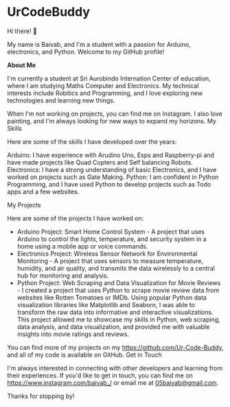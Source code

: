 # UrCodeBuddy
Hi there! 👋

My name is Baivab, and I'm a student with a passion for Arduino, electronics, and Python. Welcome to my GitHub profile!


**About Me**

I'm currently a student at Sri Aurobindo Internation Center of education, where I am studying Maths Computer and Electronics. My technical interests include Robitics and Programming, and I love exploring new technologies and learning new things.

When I'm not working on projects, you can find me on Instagram. I also love painting, and I'm always looking for new ways to expand my horizons.
My Skills

Here are some of the skills I have developed over the years:

Arduino: I have experience with Arudino Uno, Esps and Raspberry-pi and have made projects like
  Quad Copters and Self balancing Robots.
Electronics: I have a strong understanding of basic Electronics, 
  and I have worked on projects such as Gate Making.
Python: I am confident in Python Programming, 
  and I have used Python to develop projects such as Todo apps and a few websites.

My Projects

Here are some of the projects I have worked on:

- Arduino Project: Smart Home Control System - A project that uses Arduino to control the lights, temperature, and security system in a home using a mobile app or voice commands.
- Electronics Project: Wireless Sensor Network for Environmental Monitoring - A project that uses sensors to measure temperature, humidity, and air quality, and transmits the data wirelessly to a central hub for monitoring and analysis.
- Python Project: Web Scraping and Data Visualization for Movie Reviews - I created a project that uses Python to scrape movie review data from websites like Rotten Tomatoes or IMDb. Using popular Python data visualization libraries like Matplotlib and Seaborn, I was able to transform the raw data into informative and interactive visualizations. This project allowed me to showcase my skills in Python, web scraping, data analysis, and data visualization, and provided me with valuable insights into movie ratings and reviews.

You can find more of my projects on my https://github.com/Ur-Code-Buddy, and all of my code is available on GitHub.
Get in Touch

I'm always interested in connecting with other developers and learning from their experiences. If you'd like to get in touch, you can find me on https://www.instagram.com/baivab_/ or email me at 05baivab@gmail.com.

Thanks for stopping by!
